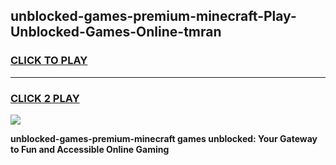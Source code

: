 
## unblocked-games-premium-minecraft-Play-Unblocked-Games-Online-tmran
<h3>
<a href="https://premium76.site?title=unblocked-games-premium-minecraft&ref=25A">CLICK TO PLAY</a></h3>
<hr>

<h3>
<a href="https://premium76.site?title=unblocked-games-premium-minecraft&ref=25A">CLICK 2 PLAY</a>
  
</h3>

<a href="https://premium76.site?title=unblocked-games-premium-minecraft&ref=25A"><img src="https://clearcache.store/games.png"></a>


**unblocked-games-premium-minecraft games unblocked: Your Gateway to Fun and Accessible Online Gaming**
